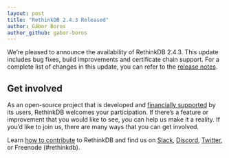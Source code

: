 ```yaml
---
layout: post
title: "RethinkDB 2.4.3 Released"
author: Gábor Boros
author_github: gabor-boros
---
```


We’re pleased to announce the availability of RethinkDB 2.4.3. This update includes bug fixes, build improvements and certificate chain support. For a complete list of changes in this update, you can refer to the [release notes](https://github.com/rethinkdb/rethinkdb/blob/v2.4.x/NOTES.md).

## Get involved

As an open-source project that is developed and [financially supported](https://funding.communitybridge.org/projects/rethinkdb) by its users, RethinkDB welcomes your participation. If there’s a feature or improvement that you would like to see, you can help us make it a reality. If you’d like to join us, there are many ways that you can get involved.

Learn [how to contribute](/contribute) to RethinkDB and find us on [Slack](http://slack.rethinkdb.com/), [Discord](http://discord.rethinkdb.com/), [Twitter](https://twitter.com/rethinkdb), or Freenode (#rethinkdb).
